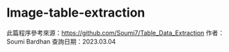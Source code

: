 # Image-table-extraction
此篇程序參考來源：https://github.com/Soumi7/Table_Data_Extraction
作者：Soumi Bardhan
查詢日期：2023.03.04
